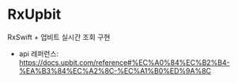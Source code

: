 # RxUpbit
RxSwift + 업비트 실시간 조회 구현

- api 레퍼런스: https://docs.upbit.com/reference#%EC%A0%84%EC%B2%B4-%EA%B3%84%EC%A2%8C-%EC%A1%B0%ED%9A%8C

